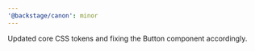 ```yaml
---
'@backstage/canon': minor
---
```


Updated core CSS tokens and fixing the Button component accordingly.
